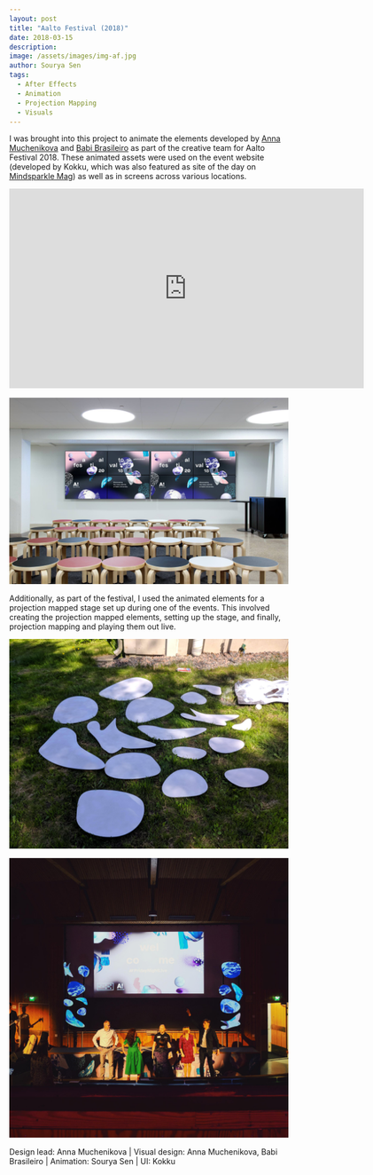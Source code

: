 ```yaml
---
layout: post
title: "Aalto Festival (2018)"
date: 2018-03-15
description:
image: /assets/images/img-af.jpg
author: Sourya Sen
tags:
  - After Effects
  - Animation
  - Projection Mapping
  - Visuals
---
```


I was brought into this project to animate the elements developed by [Anna Muchenikova](https://annamuchenikova.com) and [Babi Brasileiro](http://babibrasileiro.com) as part of the creative team for Aalto Festival 2018. These animated assets were used on the event website (developed by Kokku, which was also featured as site of the day on [Mindsparkle Mag](https://mindsparklemag.com)) as well as in screens across various locations.

<iframe src="https://player.vimeo.com/video/312682310?title=0&byline=0&portrait=0" width="640" height="360" frameborder="0" allow="autoplay; fullscreen" allowfullscreen></iframe>

![Media Wall](/assets/images/img-afmw.jpg)

Additionally, as part of the festival, I used the animated elements for a projection mapped stage set up during one of the events. This involved creating the projection mapped elements, setting up the stage, and finally, projection mapping and playing them out live.

![Aalto Festival Projection Mapping WIP](/assets/images/img-afpm-wip.jpg)

![Aalto Festival Projection Mapped Stage](/assets/images/img-afpm.jpg)


Design lead: Anna Muchenikova  | Visual design: Anna Muchenikova, Babi Brasileiro | Animation: Sourya Sen | UI: Kokku  
